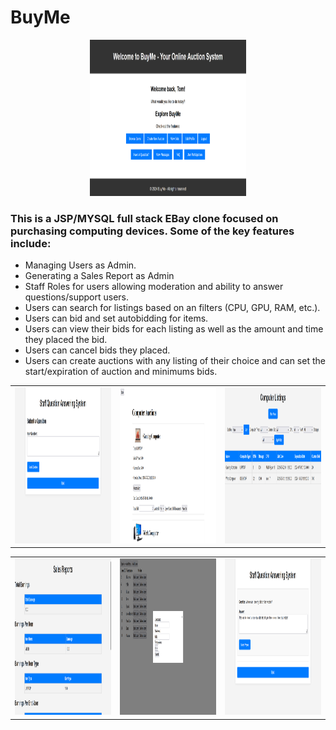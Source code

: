 # BuyMe

<p align="center">
  <img src="/app_photos/buyme_1.png" width="250" height="250">
</p>

### This is a JSP/MYSQL full stack EBay clone focused on purchasing computing devices. Some of the key features include:

- Managing Users as Admin.
- Generating a Sales Report as Admin
- Staff Roles for users allowing moderation and ability to answer questions/support users.
- Users can search for listings based on an filters (CPU, GPU, RAM, etc.).
- Users can bid and set autobidding for items.
- Users can view their bids for each listing as well as the amount and time they placed the bid.
- Users can cancel bids they placed.
- Users can create auctions with any listing of their choice and can set the start/expiration of auction and minimums bids.

<div style="text-align:center">
  <table>
    <tr>
      <td align="center"><img src="/app_photos/buyme_2.png" width="250" height="250"></td>
      <td align="center"><img src="/app_photos/buyme_3.png" width="250" height="250"></td>
      <td align="center"><img src="/app_photos/buyme_4.png" width="250" height="250"></td>
    </tr>
  </table>
</div>

<div style="text-align:center">
  <table>
    <tr>
      <td align="center"><img src="/app_photos/buyme_5.png" width="250" height="250"></td>
      <td align="center"><img src="/app_photos/buyme_6.png" width="250" height="250"></td>
      <td align="center"><img src="/app_photos/buyme_7.png" width="250" height="250"></td>
    </tr>
  </table>
</div>